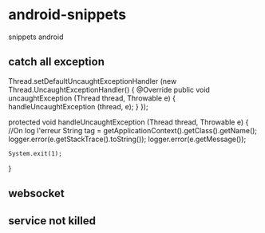 # android-snippets
snippets android

## catch all exception

Thread.setDefaultUncaughtExceptionHandler (new Thread.UncaughtExceptionHandler()
{
    @Override
    public void uncaughtException (Thread thread, Throwable e)
    {
        handleUncaughtException (thread, e);
    }
});

protected void handleUncaughtException (Thread thread, Throwable e)
{
    //On log l'erreur
    String tag = getApplicationContext().getClass().getName();
    logger.error(e.getStackTrace().toString());
    logger.error(e.getMessage());

    System.exit(1);
}
## websocket
## service not killed
